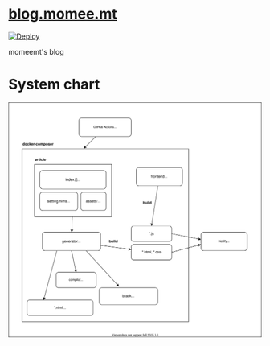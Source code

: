 # [blog.momee.mt](https://blog.momee.mt)

[![Deploy](https://github.com/momeemt/blog.momee.mt/actions/workflows/deploy.yml/badge.svg)](https://github.com/momeemt/blog.momee.mt/actions/workflows/deploy.yml)

momeemt's blog

# System chart

![](/drawio/blog.drawio.svg)
